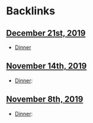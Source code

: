 
# Backlinks
## [December 21st, 2019](<December 21st, 2019.md>)
- [Dinner](<Dinner.md>)

## [November 14th, 2019](<November 14th, 2019.md>)
- [Dinner](<Dinner.md>):

## [November 8th, 2019](<November 8th, 2019.md>)
- [Dinner](<Dinner.md>):


